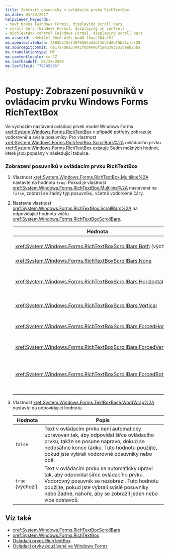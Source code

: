 ```yaml
---
title: Zobrazit posuvníky v ovládacím prvku RichTextBox
ms.date: 03/30/2017
helpviewer_keywords:
- text boxes [Windows Forms], displaying scroll bars
- scroll bars [Windows Forms], displaying in controls
- RichTextBox control [Windows Forms], displaying scroll bars
ms.assetid: cdeb42e1-86e8-410c-ba46-18aec264ef5f
ms.openlocfilehash: 2185b572ef20765043d3df3dbfd8bf5b21cfac28
ms.sourcegitcommit: de17a7a0a37042f0d4406f5ae5393531caeb25ba
ms.translationtype: MT
ms.contentlocale: cs-CZ
ms.lasthandoff: 01/24/2020
ms.locfileid: "76745565"
---
```

# <a name="how-to-display-scroll-bars-in-the-windows-forms-richtextbox-control"></a>Postupy: Zobrazení posuvníků v ovládacím prvku Windows Forms RichTextBox
Ve výchozím nastavení ovládací prvek model Windows Forms <xref:System.Windows.Forms.RichTextBox> v případě potřeby zobrazuje vodorovně a svisle posuvníky. Pro vlastnost <xref:System.Windows.Forms.RichTextBox.ScrollBars%2A> ovládacího prvku <xref:System.Windows.Forms.RichTextBox> existuje Sedm možných hodnot, které jsou popsány v následující tabulce.  
  
### <a name="to-display-scroll-bars-in-a-richtextbox-control"></a>Zobrazení posuvníků v ovládacím prvku RichTextBox  
  
1. Vlastnost <xref:System.Windows.Forms.RichTextBox.Multiline%2A> nastavte na hodnotu `true`. Pokud je vlastnost <xref:System.Windows.Forms.RichTextBox.Multiline%2A> nastavená na `false`, zobrazí se žádný typ posuvníku, včetně vodorovné čáry.  
  
2. Nastavte vlastnost <xref:System.Windows.Forms.RichTextBox.ScrollBars%2A> na odpovídající hodnotu výčtu <xref:System.Windows.Forms.RichTextBoxScrollBars>.  
  
    |Hodnota|Popis|  
    |-----------|-----------------|  
    |<xref:System.Windows.Forms.RichTextBoxScrollBars.Both> (výchozí)|Zobrazí vodorovné nebo svislé posuvníky nebo obojí, pouze když text překračuje šířku nebo délku ovládacího prvku.|  
    |<xref:System.Windows.Forms.RichTextBoxScrollBars.None>|Nikdy nezobrazuje žádný typ posouvanýho posuvníku.|  
    |<xref:System.Windows.Forms.RichTextBoxScrollBars.Horizontal>|Zobrazí vodorovný posuvník pouze v případě, že text přesahuje šířku ovládacího prvku. (Aby k tomu mohlo dojít, vlastnost <xref:System.Windows.Forms.TextBoxBase.WordWrap%2A> musí být nastavena na hodnotu `false`.)|  
    |<xref:System.Windows.Forms.RichTextBoxScrollBars.Vertical>|Zobrazí svislý posuvník pouze v případě, že text překračuje výšku ovládacího prvku.|  
    |<xref:System.Windows.Forms.RichTextBoxScrollBars.ForcedHorizontal>|Zobrazí vodorovný posuvník, pokud je vlastnost <xref:System.Windows.Forms.TextBoxBase.WordWrap%2A> nastavena na hodnotu `false`. Pokud text nepřekračuje šířku ovládacího prvku, zobrazí se posuvník šedě.|  
    |<xref:System.Windows.Forms.RichTextBoxScrollBars.ForcedVertical>|Vždy zobrazí svislý posuvník. Pokud text nepřekračuje délku ovládacího prvku, zobrazí se posuvník šedě.|  
    |<xref:System.Windows.Forms.RichTextBoxScrollBars.ForcedBoth>|Vždy zobrazí svislý posuvník. Zobrazí vodorovný posuvník, pokud je vlastnost <xref:System.Windows.Forms.TextBoxBase.WordWrap%2A> nastavena na hodnotu `false`. Pokud text nepřekračuje šířku nebo délku ovládacího prvku, zobrazí se posuvníky šedě.|  
  
3. Vlastnost <xref:System.Windows.Forms.TextBoxBase.WordWrap%2A> nastavte na odpovídající hodnotu.  
  
    |Hodnota|Popis|  
    |-----------|-----------------|  
    |`false`|Text v ovládacím prvku není automaticky upravován tak, aby odpovídal šířce ovládacího prvku, takže se posune napravo, dokud se nedosáhne konce řádku. Tuto hodnotu použijte, pokud jste vybrali vodorovné posuvníky nebo obě.|  
    |`true` (výchozí)|Text v ovládacím prvku se automaticky upraví tak, aby odpovídal šířce ovládacího prvku. Vodorovný posuvník se nezobrazí. Tuto hodnotu použijte, pokud jste vybrali svislé posuvníky nebo žádné, nahoře, aby se zobrazil jeden nebo více odstavců.|  
  
## <a name="see-also"></a>Viz také

- <xref:System.Windows.Forms.RichTextBoxScrollBars>
- <xref:System.Windows.Forms.RichTextBox>
- [Ovládací prvek RichTextBox](richtextbox-control-windows-forms.md)
- [Ovládací prvky používané ve Windows Forms](controls-to-use-on-windows-forms.md)

